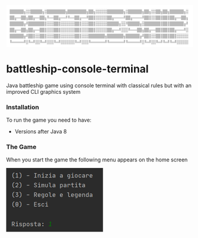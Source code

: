 ![title](./media/screenshot_title.png)
# battleship-console-terminal
Java battleship game using console terminal with classical rules but with an improved CLI graphics system


### Installation
To run the game you need to have:
* Versions after Java 8

### The Game
When you start the game the following menu appears on the home screen

![menu](./media/screenshot_initmenu.png)
